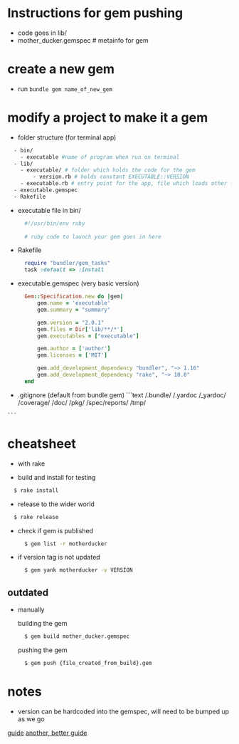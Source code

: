 # Instructions for gem pushing

 - code goes in lib/
 - mother_ducker.gemspec # metainfo for gem

# create a new gem

  - run `bundle gem name_of_new_gem`

# modify a project to make it a gem

  - folder structure (for terminal app)
  ```bash
    - bin/
      - executable #name of program when run on terminal
    - lib/
      - executable/ # folder which holds the code for the gem
          - version.rb # holds constant EXECUTABLE::VERSION
      - executable.rb # entry point for the app, file which loads other files
    - executable.gemspec
    - Rakefile
  ```
  - executable file in bin/
    ```ruby
      #!/usr/bin/env ruby
      
      # ruby code to launch your gem goes in here
    ```
  - Rakefile
    ```ruby
      require "bundler/gem_tasks"
      task :default => :install
    ```
  - executable.gemspec (very basic version)
    ```ruby
      Gem::Specification.new do |gem|
          gem.name = 'executable'
          gem.summary = "summary"

          gem.version = "2.0.1"
          gem.files = Dir['lib/**/*']
          gem.executables = ["executable"]

          gem.author = ['author']
          gem.licenses = ['MIT']

          gem.add_development_dependency "bundler", "~> 1.16"
          gem.add_development_dependency "rake", "~> 10.0"
      end
    ```
   - .gitignore (default from bundle gem)
    ```text
      /.bundle/
      /.yardoc
      /_yardoc/
      /coverage/
      /doc/
      /pkg/
      /spec/reports/
      /tmp/

    ```
# cheatsheet

 - with rake

 - build and install for testing

  ```bash
    $ rake install
  ```

 - release to the wider world

  ```bash
    $ rake release
  ```

- check if gem is published

  ```bash
    $ gem list -r motherducker
  ```

- if version tag is not updated

  ```bash
    $ gem yank motherducker -v VERSION
  ```

## outdated
- manually

  building the gem
  ```bash
    $ gem build mother_ducker.gemspec
  ```

  pushing the gem
  ```bash
    $ gem push {file_created_from_build}.gem
  ```

# notes

 - version can be hardcoded into the gemspec, will need to be bumped up as we go


 [guide](https://guides.rubygems.org/make-your-own-gem/)
 [another, better guide](http://robdodson.me/how-to-write-a-command-line-ruby-gem/)
